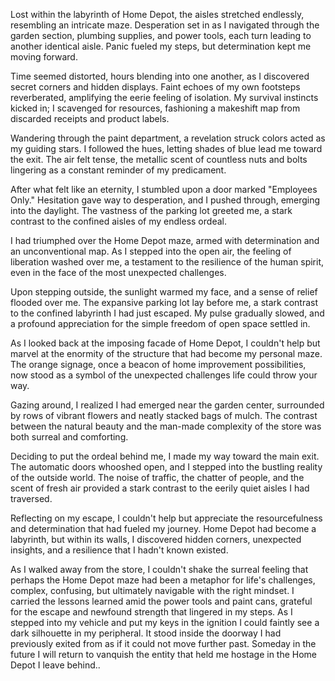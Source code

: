 Lost within the labyrinth of Home Depot, the aisles stretched endlessly, resembling an intricate maze. Desperation set in as I navigated through the garden section, plumbing supplies, and power tools, each turn leading to another identical aisle. Panic fueled my steps, but determination kept me moving forward.

Time seemed distorted, hours blending into one another, as I discovered secret corners and hidden displays. Faint echoes of my own footsteps reverberated, amplifying the eerie feeling of isolation. My survival instincts kicked in; I scavenged for resources, fashioning a makeshift map from discarded receipts and product labels.

Wandering through the paint department, a revelation struck colors acted as my guiding stars. I followed the hues, letting shades of blue lead me toward the exit. The air felt tense, the metallic scent of countless nuts and bolts lingering as a constant reminder of my predicament.

After what felt like an eternity, I stumbled upon a door marked "Employees Only." Hesitation gave way to desperation, and I pushed through, emerging into the daylight. The vastness of the parking lot greeted me, a stark contrast to the confined aisles of my endless ordeal.

I had triumphed over the Home Depot maze, armed with determination and an unconventional map. As I stepped into the open air, the feeling of liberation washed over me, a testament to the resilience of the human spirit, even in the face of the most unexpected challenges.

Upon stepping outside, the sunlight warmed my face, and a sense of relief flooded over me. The expansive parking lot lay before me, a stark contrast to the confined labyrinth I had just escaped. My pulse gradually slowed, and a profound appreciation for the simple freedom of open space settled in.

As I looked back at the imposing facade of Home Depot, I couldn't help but marvel at the enormity of the structure that had become my personal maze. The orange signage, once a beacon of home improvement possibilities, now stood as a symbol of the unexpected challenges life could throw your way.

Gazing around, I realized I had emerged near the garden center, surrounded by rows of vibrant flowers and neatly stacked bags of mulch. The contrast between the natural beauty and the man-made complexity of the store was both surreal and comforting.

Deciding to put the ordeal behind me, I made my way toward the main exit. The automatic doors whooshed open, and I stepped into the bustling reality of the outside world. The noise of traffic, the chatter of people, and the scent of fresh air provided a stark contrast to the eerily quiet aisles I had traversed.

Reflecting on my escape, I couldn't help but appreciate the resourcefulness and determination that had fueled my journey. Home Depot had become a labyrinth, but within its walls, I discovered hidden corners, unexpected insights, and a resilience that I hadn't known existed.

As I walked away from the store, I couldn't shake the surreal feeling that perhaps the Home Depot maze had been a metaphor for life's challenges, complex, confusing, but ultimately navigable with the right mindset. I carried the lessons learned amid the power tools and paint cans, grateful for the escape and newfound strength that lingered in my steps. As I stepped into my vehicle and put my keys in the ignition I could faintly see a dark silhouette in my peripheral. It stood inside the doorway I had previously exited from as if it could not move further past. Someday in the future I will return to vanquish the entity that held me hostage in the Home Depot I leave behind..